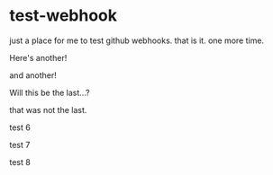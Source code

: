# test-webhook
just a place for me to test github webhooks. that is it. one more time.

Here's another!

and another!

Will this be the last...?

that was not the last.

test 6

test 7

test 8

